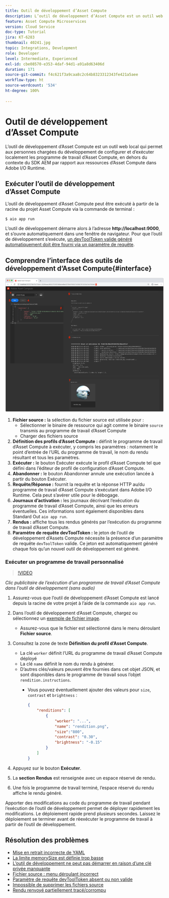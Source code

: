 ```yaml
---
title: Outil de développement d’Asset Compute
description: L’outil de développement d’Asset Compute est un outil web local qui permet aux personnes chargées du développement de configurer et d’exécuter localement les programme de travail d’Asset Compute, en dehors du contexte du SDK AEM par rapport aux ressources d’Asset Compute dans Adobe I/O Runtime.
feature: Asset Compute Microservices
version: Cloud Service
doc-type: Tutorial
jira: KT-6283
thumbnail: 40241.jpg
topic: Integrations, Development
role: Developer
level: Intermediate, Experienced
exl-id: cbe08570-e353-4daf-94d1-a91a8d63406d
duration: 171
source-git-commit: f4c621f3a9caa8c2c64b8323312343fe421a5aee
workflow-type: ht
source-wordcount: '534'
ht-degree: 100%

---
```


# Outil de développement d’Asset Compute

L’outil de développement d’Asset Compute est un outil web local qui permet aux personnes chargées du développement de configurer et d’exécuter localement les programme de travail d’Asset Compute, en dehors du contexte du SDK AEM par rapport aux ressources d’Asset Compute dans Adobe I/O Runtime.

## Exécuter l’outil de développement d’Asset Compute

L’outil de développement d’Asset Compute peut être exécuté à partir de la racine du projet Asset Compute via la commande de terminal :

```
$ aio app run
```

L’outil de développement démarre alors à l’adresse __http://localhost:9000__, et s’ouvre automatiquement dans une fenêtre de navigateur. Pour que l’outil de développement s’exécute, [un devToolToken valide généré automatiquement doit être fourni via un paramètre de requête](#troubleshooting__devtooltoken).

## Comprendre l’interface des outils de développement d’Asset Compute{#interface}

![Outil de développement d’Asset Compute](./assets/development-tool/asset-compute-dev-tool.png)

1. __Fichier source :__ la sélection du fichier source est utilisée pour :
   + Sélectionner le binaire de ressource qui agit comme le binaire `source` transmis au programme de travail d’Asset Compute
   + Charger des fichiers source
1. __Définition des profils d’Asset Compute :__ définit le programme de travail d’Asset Compute à exécuter, y compris les paramètres : notamment le point d’entrée de l’URL du programme de travail, le nom du rendu résultant et tous les paramètres.
1. __Exécuter :__ le bouton Exécuter exécute le profil d’Asset Compute tel que défini dans l’éditeur de profil de configuration d’Asset Compute.
1. __Abandonner :__ le bouton Abandonner annule une exécution lancée à partir du bouton Exécuter.
1. __Requête/Réponse :__ fournit la requête et la réponse HTTP au/du programme de travail d’Asset Compute s’exécutant dans Adobe I/O Runtime. Cela peut s’avérer utile pour le débogage.
1. __Journaux d’activation :__ les journaux décrivant l’exécution du programme de travail d’Asset Compute, ainsi que les erreurs éventuelles. Ces informations sont également disponibles dans Standard Out `aio app run`.
1. __Rendus :__ affiche tous les rendus générés par l’exécution du programme de travail d’Asset Compute.
1. __Paramètre de requête devToolToken :__ le jeton de l’outil de développement d’Assets Compute nécessite la présence d’un paramètre de requête `devToolToken` valide. Ce jeton est automatiquement généré chaque fois qu’un nouvel outil de développement est généré.

### Exécuter un programme de travail personnalisé

>[!VIDEO](https://video.tv.adobe.com/v/40241?quality=12&learn=on)

_Clic publicitaire de l’exécution d’un programme de travail d’Asset Compute dans l’outil de développement (sans audio)_

1. Assurez-vous que l’outil de développement d’Asset Compute est lancé depuis la racine de votre projet à l’aide de la commande `aio app run`.
1. Dans l’outil de développement d’Asset Compute, chargez ou sélectionnez un [exemple de fichier image](../assets/samples/sample-file.jpg).
   + Assurez-vous que le fichier est sélectionné dans le menu déroulant __Fichier source__.
1. Consultez la zone de texte __Définition du profil d’Asset Compute__.
   + La clé `worker` définit l’URL du programme de travail d’Asset Compute déployé
   + La clé `name` définit le nom du rendu à générer.
   + D’autres clés/valeurs peuvent être fournies dans cet objet JSON, et sont disponibles dans le programme de travail sous l’objet `rendition.instructions`.
      + Vous pouvez éventuellement ajouter des valeurs pour `size`, `contrast` et `brightness` :

        ```json
        {
            "renditions": [
                {
                    "worker": "...",
                    "name": "rendition.png",
                    "size":"800",
                    "contrast": "0.30",
                    "brightness": "-0.15"
                }
            ]
        }
        ```

1. Appuyez sur le bouton __Exécuter__.
1. La __section Rendus__ est renseignée avec un espace réservé de rendu.
1. Une fois le programme de travail terminé, l’espace réservé du rendu affiche le rendu généré.

Apporter des modifications au code du programme de travail pendant l’exécution de l’outil de développement permet de déployer rapidement les modifications. Le déploiement rapide prend plusieurs secondes. Laissez le déploiement se terminer avant de réexécuter le programme de travail à partir de l’outil de développement.

## Résolution des problèmes

+ [Mise en retrait incorrecte de YAML](../troubleshooting.md#incorrect-yaml-indentation)
+ [La limite memorySize est définie trop basse](../troubleshooting.md#memorysize-limit-is-set-too-low)
+ [L’outil de développement ne peut pas démarrer en raison d’une clé privée manquante](../troubleshooting.md#missing-private-key)
+ [Fichier source : menu déroulant incorrect](../troubleshooting.md#source-files-dropdown-incorrect)
+ [Paramètre de requête devToolToken absent ou non valide](../troubleshooting.md#missing-or-invalid-devtooltoken-query-parameter)
+ [Impossible de supprimer les fichiers source](../troubleshooting.md#unable-to-remove-source-files)
+ [Rendu renvoyé partiellement tracé/corrompu](../troubleshooting.md#rendition-returned-partially-drawn-or-corrupt)

